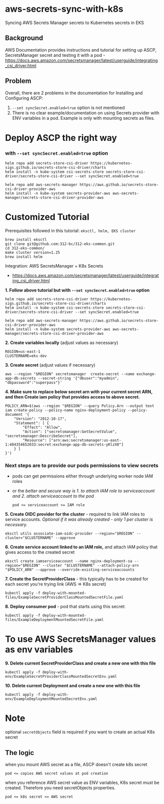 # aws-secrets-sync-with-k8s
Syncing AWS Secrets Manager secrets to Kubernetes secrets in EKS


## Background
AWS Documentation provides instructions and tutorial for setting up ASCP, SecretsManager secret and testing it with a pod - https://docs.aws.amazon.com/secretsmanager/latest/userguide/integrating_csi_driver.html

## Problem
Overall, there are 2 problems in the documentation for Installing and Configuring ASCP:
1. `--set syncSecret.enabled=true` option is not mentioned
2. There is no clear example/documentation on using Secrets provider with ENV variables in a pod. Example is only with mounting secrets as files.


# Deploy ASCP the right way
### with `--set syncSecret.enabled=true` option

```
helm repo add secrets-store-csi-driver https://kubernetes-sigs.github.io/secrets-store-csi-driver/charts
helm install -n kube-system csi-secrets-store secrets-store-csi-driver/secrets-store-csi-driver --set syncSecret.enabled=true

helm repo add aws-secrets-manager https://aws.github.io/secrets-store-csi-driver-provider-aws
helm install -n kube-system secrets-provider-aws aws-secrets-manager/secrets-store-csi-driver-provider-aws
```


# Customized Tutorial
Prerequisites followed in this tutorial: `eksctl, helm, EKS cluster`
```
brew install eksctl
git clone git@github.com:312-bc/312-eks-common.git
cd 312-eks-common/
make cluster version=1.25
brew install helm
```

Integration: AWS SecretsManager + K8s Secrets
- https://docs.aws.amazon.com/secretsmanager/latest/userguide/integrating_csi_driver.html


**1. Follow above tutorial but with `--set syncSecret.enabled=true` option**
```
helm repo add secrets-store-csi-driver https://kubernetes-sigs.github.io/secrets-store-csi-driver/charts
helm install -n kube-system csi-secrets-store secrets-store-csi-driver/secrets-store-csi-driver --set syncSecret.enabled=true

helm repo add aws-secrets-manager https://aws.github.io/secrets-store-csi-driver-provider-aws
helm install -n kube-system secrets-provider-aws aws-secrets-manager/secrets-store-csi-driver-provider-aws
```

**2. Create variables locally** (adjust values as necessary)
```
REGION=us-east-1
CLUSTERNAME=eks-dev
```

**3. Create secret** (adjust values if necessary)
```
aws --region "$REGION" secretsmanager  create-secret --name exchange-app-db-secrets --secret-string '{"dbuser":"myadmin", "dbpassword":"superpass"}'
```

**4. Make sure to replace below secret arn with your current secret ARN, and then Create iam policy that provides access to above secret.** 
```
POLICY_ARN=$(aws --region "$REGION" --query Policy.Arn --output text iam create-policy --policy-name nginx-deployment-policy --policy-document '{
    "Version": "2012-10-17",
    "Statement": [ {
        "Effect": "Allow",
        "Action": ["secretsmanager:GetSecretValue", "secretsmanager:DescribeSecret"],
        "Resource": ["arn:aws:secretsmanager:us-east-1:404354652033:secret:exchange-app-db-secrets-yKlzX0"]
    } ]
}')
```

### Next steps are to provide our pods permissions to view secrets
- pods can get permissions either through underlying worker node IAM roles
- or the *better and secure way is 1. to attach IAM role to serviceaccount and 2. attach serviceaccount to the pod*
    
    `pod <= serviceaccount <= IAM role`

**5. Create OIDC provider for the cluster** - required to link IAM roles to service accounts.
*Optional if it was already created - only 1 per cluster is necessary.*
```
eksctl utils associate-iam-oidc-provider --region="$REGION" --cluster="$CLUSTERNAME" --approve 
```

**6. Create service account linked to an IAM role,** and attach IAM policy that gives access to the created secret
```
eksctl create iamserviceaccount --name nginx-deployment-sa --region="$REGION" --cluster "$CLUSTERNAME" --attach-policy-arn "$POLICY_ARN" --approve --override-existing-serviceaccounts
```

**7. Create the SecretProviderClass** - this typically has to be created for each secret you're trying link (AWS => K8s secret)
```
kubectl apply -f deploy-with-mounted-files/ExampleSecretProviderClassMountedSecretFile.yaml
```


**8. Deploy consumer pod** - pod that starts using this secret: 
```
kubectl apply -f deploy-with-mounted-files/ExampleDeploymentMountedSecretFile.yaml
```

# To use AWS SecretsManager values as env variables
**9. Delete current SecretProviderClass and create a new one with this file**
```
kubectl apply -f deploy-with-env/ExampleSecretProviderClassMountedSecretEnv.yaml
```

**10. Delete current Deployment and create a new one with this file**
```
kubectl apply -f deploy-with-env/ExampleDeploymentMountedSecretEnv.yaml
```

# Note
optional `secretObjects` field is required if you want to create an actual K8s secret

## The logic
when you mount AWS secret as a file, ASCP doesn't create k8s secret
```
pod <= copies AWS secret values at pod creation
```
when you reference AWS secret value as ENV variables, K8s secret must be created. Therefore you need secretObjects properties.
```
pod <= k8s secret <= AWS secret
```

